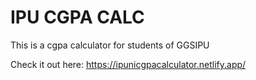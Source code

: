# IPU CGPA CALC
This is a cgpa calculator for students of GGSIPU

Check it out here: https://ipunicgpacalculator.netlify.app/
